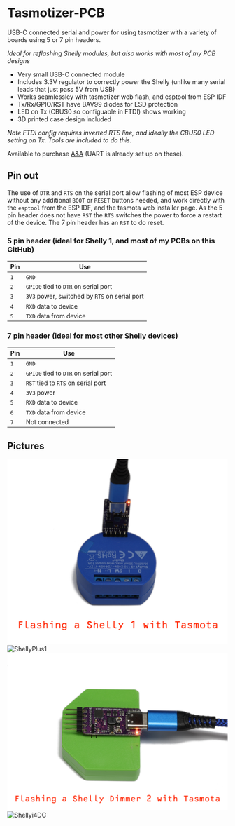 # Tasmotizer-PCB

USB-C connected serial and power for using tasmotizer with a variety of boards using 5 or 7 pin headers.

*Ideal for reflashing Shelly modules, but also works with most of my PCB designs*

- Very small USB-C connected module
- Includes 3.3V regulator to correctly power the Shelly (unlike many serial leads that just pass 5V from USB)
- Works seamlessley with tasmotizer web flash, and esptool from ESP IDF
- Tx/Rx/GPIO/RST have BAV99 diodes for ESD protection
- LED on Tx (CBUS0 so configuable in FTDI) shows working
- 3D printed case design included

*Note FTDI config requires inverted RTS line, and ideally the CBUS0 LED setting on Tx. Tools are included to do this.*

Available to purchase [A&A](https://www.aa.net.uk/etc/circuit-boards/) (UART is already set up on these).

## Pin out

The use of `DTR` and `RTS` on the serial port allow flashing of most ESP device without any additional `BOOT` or `RESET` buttons needed, and work directly with the `esptool` from the ESP IDF, and the tasmota web installer page. As the 5 pin header does not have `RST` the `RTS` switches the power to force a restart of the device. The 7 pin header has an `RST` to do reset.

### 5 pin header (ideal for Shelly 1, and most of my PCBs on this GitHub)

|Pin|Use|
|---|---|
|`1`|`GND`|
|`2`|`GPIO0` tied to `DTR` on serial port|
|`3`|`3V3` power, switched by `RTS` on serial port|
|`4`|`RXD` data to device|
|`5`|`TXD` data from device|

### 7 pin header (ideal for most other Shelly devices)

|Pin|Use|
|---|---|
|`1`|`GND`|
|`2`|`GPIO0` tied to `DTR` on serial port|
|`3`|`RST` tied to `RTS` on serial port|
|`4`|`3V3` power|
|`5`|`RXD` data to device|
|`6`|`TXD` data from device|
|`7`|Not connected|

## Pictures

![Shelly1](Shelly1.jpg)
![ShellyPlus1](ShellyPlus1.jpg)
![ShellyDimmer2](ShellyDimmer2.jpg)
![Shellyi4DC](Shellyi4DC.jpg)
